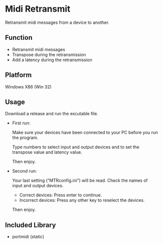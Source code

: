 # Midi Retransmit

Retransmit midi messages from a device to another.

## Function

- Retransmit midi messages
- Transpose during the retransmission
- Add a latency during the retransmission

## Platform

Windows X86 (Win 32)

## Usage

Download a release and run the excutable file.

- First run:
  
  Make sure your devices have been connected to your PC before you run the program.
  
  Type numbers to select input and output devices and to set the transpose value and latency value.
  
  Then enjoy.
- Second run:
  
  Your last setting (“MTRconfig.ini”) will be read. Check the names of input and output devices.
  - Correct devices: Press enter to continue.
  - Incorrect devices: Press any other key to reselect the devices.
  
  Then enjoy.

## Included Library

- portmidi (static)